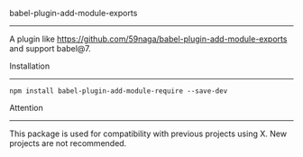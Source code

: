 babel-plugin-add-module-exports

---

A plugin like https://github.com/59naga/babel-plugin-add-module-exports and support babel@7.

Installation

---

```
npm install babel-plugin-add-module-require --save-dev
```

Attention

---

This package is used for compatibility with previous projects using X. New projects are not recommended.